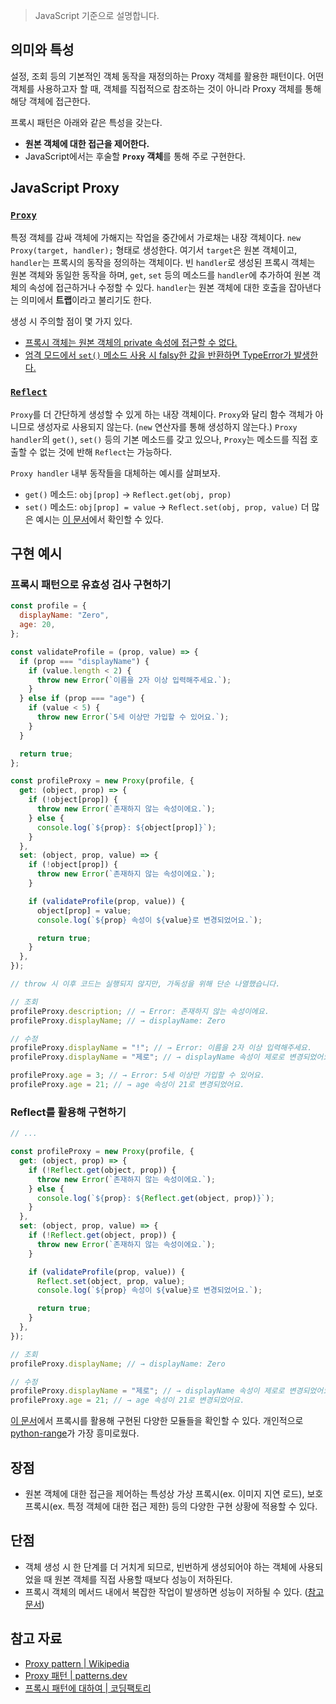 > JavaScript 기준으로 설명합니다.

## 의미와 특성

설정, 조회 등의 기본적인 객체 동작을 재정의하는 Proxy 객체를 활용한 패턴이다. 어떤 객체를 사용하고자 할 때, 객체를 직접적으로 참조하는 것이 아니라 Proxy 객체를 통해 해당 객체에 접근한다.

프록시 패턴은 아래와 같은 특성을 갖는다.

- **원본 객체에 대한 접근을 제어한다.**
- JavaScript에서는 후술할 **`Proxy` 객체**를 통해 주로 구현한다.

## JavaScript Proxy

### [`Proxy`](https://developer.mozilla.org/en-US/docs/Web/JavaScript/Reference/Global_Objects/Proxy)

특정 객체를 감싸 객체에 가해지는 작업을 중간에서 가로채는 내장 객체이다. `new Proxy(target, handler);` 형태로 생성한다. 여기서 `target`은 원본 객체이고,
`handler`는 프록시의 동작을 정의하는 객체이다. 빈 `handler`로 생성된 프록시 객체는 원본 객체와 동일한 동작을 하며, `get`, `set` 등의 메소드를 `handler`에 추가하여 원본 객체의 속성에 접근하거나 수정할 수 있다. `handler`는 원본 객체에 대한 호출을 잡아낸다는 의미에서 **트랩**이라고 불리기도 한다.

생성 시 주의할 점이 몇 가지 있다.

- [프록시 객체는 원본 객체의 private 속성에 접근할 수 없다.](https://developer.mozilla.org/en-US/docs/Web/JavaScript/Reference/Global_Objects/Proxy#no_private_property_forwarding)
- [엄격 모드에서 `set()` 메소드 사용 시 falsy한 값을 반환하면 TypeError가 발생한다.](https://developer.mozilla.org/en-US/docs/Web/JavaScript/Reference/Global_Objects/Proxy/Proxy/set#return_value)

### [`Reflect`](https://developer.mozilla.org/en-US/docs/Web/JavaScript/Reference/Global_Objects/Reflect)

`Proxy`를 더 간단하게 생성할 수 있게 하는 내장 객체이다. `Proxy`와 달리 함수 객체가 아니므로 생성자로 사용되지 않는다. (`new` 연산자를 통해 생성하지 않는다.) `Proxy handler`의 `get()`, `set()` 등의 기본 메소드를 갖고 있으나, `Proxy`는 메소드를 직접 호출할 수 없는 것에 반해 `Reflect`는 가능하다.

`Proxy handler` 내부 동작들을 대체하는 예시를 살펴보자.

- `get()` 메소드: `obj[prop]` -> `Reflect.get(obj, prop)`
- `set()` 메소드: `obj[prop] = value` -> `Reflect.set(obj, prop, value)`
  더 많은 예시는 [이 문서](https://ko.javascript.info/proxy#ref-274)에서 확인할 수 있다.

## 구현 예시

### 프록시 패턴으로 유효성 검사 구현하기

```js
const profile = {
  displayName: "Zero",
  age: 20,
};

const validateProfile = (prop, value) => {
  if (prop === "displayName") {
    if (value.length < 2) {
      throw new Error(`이름을 2자 이상 입력해주세요.`);
    }
  } else if (prop === "age") {
    if (value < 5) {
      throw new Error(`5세 이상만 가입할 수 있어요.`);
    }
  }

  return true;
};

const profileProxy = new Proxy(profile, {
  get: (object, prop) => {
    if (!object[prop]) {
      throw new Error(`존재하지 않는 속성이에요.`);
    } else {
      console.log(`${prop}: ${object[prop]}`);
    }
  },
  set: (object, prop, value) => {
    if (!object[prop]) {
      throw new Error(`존재하지 않는 속성이에요.`);
    }

    if (validateProfile(prop, value)) {
      object[prop] = value;
      console.log(`${prop} 속성이 ${value}로 변경되었어요.`);

      return true;
    }
  },
});

// throw 시 이후 코드는 실행되지 않지만, 가독성을 위해 단순 나열했습니다.

// 조회
profileProxy.description; // → Error: 존재하지 않는 속성이에요.
profileProxy.displayName; // → displayName: Zero

// 수정
profileProxy.displayName = "!"; // → Error: 이름을 2자 이상 입력해주세요.
profileProxy.displayName = "제로"; // → displayName 속성이 제로로 변경되었어요.

profileProxy.age = 3; // → Error: 5세 이상만 가입할 수 있어요.
profileProxy.age = 21; // → age 속성이 21로 변경되었어요.
```

### Reflect를 활용해 구현하기

```js
// ...

const profileProxy = new Proxy(profile, {
  get: (object, prop) => {
    if (!Reflect.get(object, prop)) {
      throw new Error(`존재하지 않는 속성이에요.`);
    } else {
      console.log(`${prop}: ${Reflect.get(object, prop)}`);
    }
  },
  set: (object, prop, value) => {
    if (!Reflect.get(object, prop)) {
      throw new Error(`존재하지 않는 속성이에요.`);
    }

    if (validateProfile(prop, value)) {
      Reflect.set(object, prop, value);
      console.log(`${prop} 속성이 ${value}로 변경되었어요.`);

      return true;
    }
  },
});

// 조회
profileProxy.displayName; // → displayName: Zero

// 수정
profileProxy.displayName = "제로"; // → displayName 속성이 제로로 변경되었어요.
profileProxy.age = 21; // → age 속성이 21로 변경되었어요.
```

[이 문서](https://github.com/mikaelbr/awesome-es2015-proxy#modules)에서 프록시를 활용해 구현된 다양한 모듈들을 확인할 수 있다. 개인적으로 [python-range](https://github.com/michal-perlakowski/range)가 가장 흥미로웠다.

## 장점

- 원본 객체에 대한 접근을 제어하는 특성상 가상 프록시(ex. 이미지 지연 로드), 보호 프록시(ex. 특정 객체에 대한 접근 제한) 등의 다양한 구현 상황에 적용할 수 있다.

## 단점

- 객체 생성 시 한 단계를 더 거치게 되므로, 빈번하게 생성되어야 하는 객체에 사용되었을 때 원본 객체를 직접 사용할 때보다 성능이 저하된다.
- 프록시 객체의 메서드 내에서 복잡한 작업이 발생하면 성능이 저하될 수 있다. ([참고 문서](http://thecodebarbarian.com/thoughts-on-es6-proxies-performance))

## 참고 자료

- [Proxy pattern | Wikipedia](https://en.wikipedia.org/wiki/Proxy_pattern)
- [Proxy 패턴 | patterns.dev](https://patterns-dev-kr.github.io/design-patterns/proxy-pattern/)
- [프록시 패턴에 대하여 | 코딩팩토리](https://coding-factory.tistory.com/711)